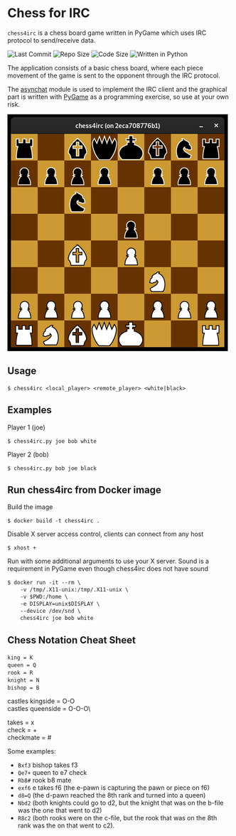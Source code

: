 # Chess for IRC

`chess4irc` is a chess board game written in PyGame which uses IRC protocol to send/receive data.

![Last Commit](https://img.shields.io/github/last-commit/sepen/chess4irc)
![Repo Size](https://img.shields.io/github/repo-size/sepen/chess4irc)
![Code Size](https://img.shields.io/github/languages/code-size/sepen/chess4irc)
![Written in Python](https://img.shields.io/badge/written%20in-python-ff69b4)

The application consists of a basic chess board, where each piece movement of the game is sent to the opponent through the IRC protocol.

The [asynchat](https://docs.python.org/3/library/asynchat.html) module is used to implement the IRC client and the graphical part is written with [PyGame](https://www.pygame.org/) as a programming exercise, so use at your own risk.

![Screenshot](screenshot.png?raw=true "chess4irc")


## Usage
```
$ chess4irc <local_player> <remote_player> <white|black>
```

## Examples

Player 1 (joe)
```
$ chess4irc.py joe bob white
```

Player 2 (bob)
```
$ chess4irc.py bob joe black
```

## Run chess4irc from Docker image

Build the image
```
$ docker build -t chess4irc .
```

Disable X server access control, clients can connect from any host
```
$ xhost +
```

Run with some additional arguments to use your X server. Sound is a requirement in PyGame even though chess4irc does not have sound
```
$ docker run -it --rm \
    -v /tmp/.X11-unix:/tmp/.X11-unix \
    -v $PWD:/home \
    -e DISPLAY=unix$DISPLAY \
    --device /dev/snd \
    chess4irc joe bob white
```

## Chess Notation Cheat Sheet

`king = K`\
`queen = Q`\
`rook = R`\
`knight = N`\
`bishop = B`

castles kingside = O-O\
castles queenside = O-O-O\

takes = x\
check = +\
checkmate = #

Some examples:
* `Bxf3` bishop takes f3
* `Qe7+` queen to e7 check
* `Rb8#` rook b8 mate
* `exf6` e takes f6 (the e-pawn is capturing the pawn or piece on f6)
* `d8=Q` (the d-pawn reached the 8th rank and turned into a queen)
* `Nbd2` (both knights could go to d2, but the knight that was on the b-file was the one that went to d2)
* `R8c2` (both rooks were on the c-file, but the rook that was on the 8th rank was the on that went to c2).
